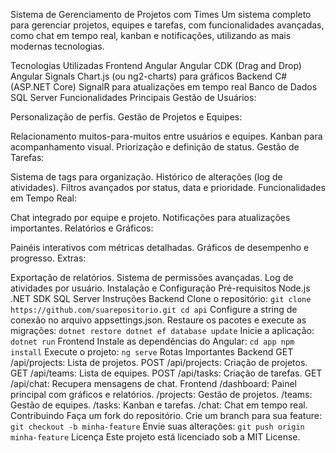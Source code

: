 Sistema de Gerenciamento de Projetos com Times
Um sistema completo para gerenciar projetos, equipes e tarefas, com funcionalidades avançadas, como chat em tempo real, kanban e notificações, utilizando as mais modernas tecnologias.

Tecnologias Utilizadas
Frontend
Angular
Angular CDK (Drag and Drop)
Angular Signals
Chart.js (ou ng2-charts) para gráficos
Backend
C# (ASP.NET Core)
SignalR para atualizações em tempo real
Banco de Dados
SQL Server
Funcionalidades Principais
Gestão de Usuários:

Personalização de perfis.
Gestão de Projetos e Equipes:

Relacionamento muitos-para-muitos entre usuários e equipes.
Kanban para acompanhamento visual.
Priorização e definição de status.
Gestão de Tarefas:

Sistema de tags para organização.
Histórico de alterações (log de atividades).
Filtros avançados por status, data e prioridade.
Funcionalidades em Tempo Real:

Chat integrado por equipe e projeto.
Notificações para atualizações importantes.
Relatórios e Gráficos:

Painéis interativos com métricas detalhadas.
Gráficos de desempenho e progresso.
Extras:

Exportação de relatórios.
Sistema de permissões avançadas.
Log de atividades por usuário.
Instalação e Configuração
Pré-requisitos
Node.js
.NET SDK
SQL Server
Instruções
Backend
Clone o repositório: ``` git clone https://github.com/suarepositorio.git cd api ```
Configure a string de conexão no arquivo appsettings.json.
Restaure os pacotes e execute as migrações: ``` dotnet restore dotnet ef database update ```
Inicie a aplicação: ``` dotnet run ```
Frontend
Instale as dependências do Angular: ``` cd app npm install ```
Execute o projeto: ``` ng serve ```
Rotas Importantes
Backend
GET /api/projects: Lista de projetos.
POST /api/projects: Criação de projetos.
GET /api/teams: Lista de equipes.
POST /api/tasks: Criação de tarefas.
GET /api/chat: Recupera mensagens de chat.
Frontend
/dashboard: Painel principal com gráficos e relatórios.
/projects: Gestão de projetos.
/teams: Gestão de equipes.
/tasks: Kanban e tarefas.
/chat: Chat em tempo real.
Contribuindo
Faça um fork do repositório.
Crie um branch para sua feature: ``` git checkout -b minha-feature ```
Envie suas alterações: ``` git push origin minha-feature ```
Licença
Este projeto está licenciado sob a MIT License.

